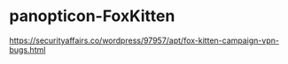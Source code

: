 # panopticon-FoxKitten

https://securityaffairs.co/wordpress/97957/apt/fox-kitten-campaign-vpn-bugs.html
